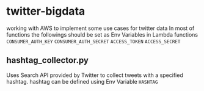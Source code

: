 # twitter-bigdata
working with AWS to implement some use cases for twitter data
In most of functions the followings should be set as Env Variables in Lambda functions
`CONSUMER_AUTH_KEY`
`CONSUMER_AUTH_SECRET`
`ACCESS_TOKEN`
`ACCESS_SECRET`


## hashtag_collector.py
Uses Search API provided by Twitter to collect tweets with a specified hashtag.
hashtag can be defined using Env Variable `HASHTAG`
